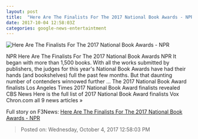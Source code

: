 ```yaml
---
layout: post
title:  "Here Are The Finalists For The 2017 National Book Awards - NPR"
date: 2017-10-04 12:58:03Z
categories: google-news-entertaintment
---
```


![Here Are The Finalists For The 2017 National Book Awards - NPR](https://media.npr.org/assets/img/2017/10/04/8314929977_36b1d58cf6_o_wide-e0f89ff2fe1abfcca02a68af72c5f440006700d8.jpg?s=1400)

NPR Here Are The Finalists For The 2017 National Book Awards NPR It began with more than 1,500 books. With all the works submitted by publishers, the judges for this year's National Book Awards have had their hands (and bookshelves) full the past few months. But that daunting number of contenders winnowed further ... The 2017 National Book Award finalists Los Angeles Times 2017 National Book Award finalists revealed CBS News Here is the full list of 2017 National Book Award finalists Vox Chron.com all 9 news articles »


Full story on F3News: [Here Are The Finalists For The 2017 National Book Awards - NPR](http://www.f3nws.com/n/uncbtF)

> Posted on: Wednesday, October 4, 2017 12:58:03 PM
